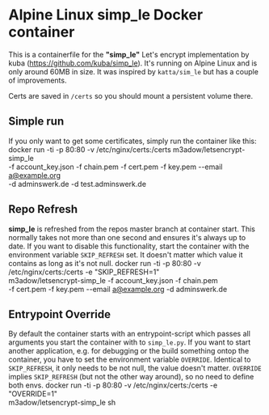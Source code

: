 # Alpine Linux simp_le Docker container

This is a containerfile for the **"simp_le"** Let's encrypt implementation by kuba (https://github.com/kuba/simp_le). It's running on Alpine Linux and is only around 60MB in size.
It was inspired by `katta/sim_le` but has a couple of improvements.

Certs are saved in `/certs` so you should mount a persistent volume there.

## Simple run
If you only want to get some certificates, simply run the container like this:
    docker run -ti -p 80:80 -v /etc/nginx/certs:/certs m3adow/letsencrypt-simp_le \
		-f account_key.json  -f chain.pem -f cert.pem -f key.pem --email a@example.org \
		-d adminswerk.de -d test.adminswerk.de

## Repo Refresh
**simp_le** is refreshed from the repos master branch at container start. This normally takes not more than one second and ensures it's always up to date. If you want to disable this functionality, start the container with the environment variable `SKIP_REFRESH` set. It doesn't matter which value it contains as long as it's not null.
    docker run -ti -p 80:80 -v /etc/nginx/certs:/certs -e "SKIP_REFRESH=1" \
		m3adow/letsencrypt-simp_le -f account_key.json  -f chain.pem \
		-f cert.pem -f key.pem --email a@example.org -d adminswerk.de

## Entrypoint Override
By default the container starts with an entrypoint-script which passes all arguments you start the container with to `simp_le.py`. If you want to start another application, e.g. for debugging or the build something ontop the container, you have to set the environment variable `OVERRIDE`. Identical to `SKIP_REFRESH`, it only needs to be not null, the value doesn't matter. `OVERRIDE` implies `SKIP_REFRESH` (but not the other way around), so no need to define both envs.
    docker run -ti -p 80:80 -v /etc/nginx/certs:/certs -e "OVERRIDE=1" \
		m3adow/letsencrypt-simp_le sh
